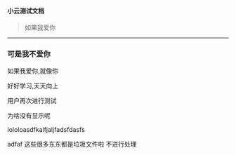 #### 小云测试文档
> 如果我爱你
---
### 可是我不爱你

如果我爱你,就像你

好好学习,天天向上

用户再次进行测试

为啥没有显示呢

lololoasdfkalfjaljfadsfdasfs

adfaf
这些很多东东都是垃圾文件啦 不进行处理
